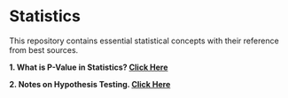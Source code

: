 # Statistics

This repository contains essential statistical concepts with their reference from best sources.

**1. What is P-Value in Statistics? [Click Here](https://www.investopedia.com/terms/p/p-value.asp)**

**2. Notes on Hypothesis Testing. [Click Here](https://drive.google.com/file/d/1DQ7Vo3DvXhJaYGa7h4TFAVHG2-Ci1kyh/view?usp=sharing)**
